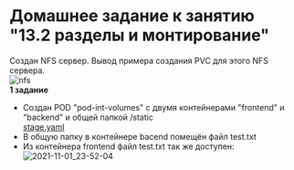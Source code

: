 # Домашнее задание к занятию "13.2 разделы и монтирование"   
Создан NFS сервер. Вывод примера создания PVC для этого NFS сервера.   
![nfs](https://user-images.githubusercontent.com/78191008/139725720-de218ed4-cd8a-4de9-9e33-87d42d2dbfc3.png)   
__1 задание__   
- Создан POD "pod-int-volumes" с двумя контейнерами "frontend" и "backend" и общей папкой /static   
  [stage.yaml](https://github.com/Kostromin-Mixa/13-kubernetes-config-02-mounts/blob/main/stage.yaml)   
- В общую папку в контейнере bacend помещён файл test.txt   
- Из контейнера frontend файл test.txt так же доступен:   
![2021-11-01_23-52-04](https://user-images.githubusercontent.com/78191008/139729254-facbac01-84f3-40a0-a1db-c39aafc1875f.png)

